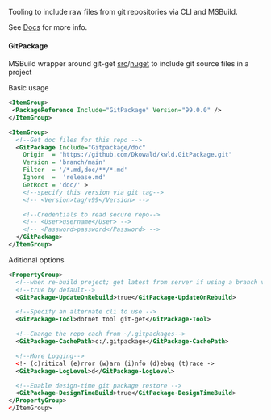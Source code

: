 Tooling to include raw files from git repositories via CLI and MSBuild.

See [Docs](https://github.com/Dkowald/kwld.GitPackage/blob/main/doc/Home.md) for more info.

#### GitPackage

MSBuild wrapper around git-get [src](https://github.com/Dkowald/kwld.GitPackage/tree/main)/[nuget](https://www.nuget.org/packages/git-get) to include git source files in a project

Basic usage
``` xml
<ItemGroup>
 <PackageReference Include="GitPackage" Version="99.0.0" />
</ItemGroup>

<ItemGroup>
  <!--Get doc files for this repo -->
  <GitPackage Include="Gitpackage/doc"
    Origin  = "https://github.com/Dkowald/kwld.GitPackage.git"
    Version = 'branch/main'
    Filter  = '/*.md,doc/**/*.md'
    Ignore  =  'release.md'
    GetRoot = 'doc/' >
    <!--specify this version via git tag-->
    <!-- <Version>tag/v99</Version> -->

    <!--Credentials to read secure repo-->
    <!-- <User>username</User> -->
    <!-- <Password>password</Password> -->
  </GitPackage>
</ItemGroup>
```

Aditional options

``` xml
<PropertyGroup>
  <!--when re-build project; get latest from server if using a branch version--> 
  <!--true by default-->
  <GitPackage-UpdateOnRebuild>true</GitPackage-UpdateOnRebuild>

  <!--Specify an alternate cli to use -->
  <GitPackage-Tool>dotnet tool git-get</GitPackage-Tool>

  <!--Change the repo cach from ~/.gitpackages-->
  <GitPackage-CachePath>c:/.gitpackage</GitPackage-CachePath>

  <!--More Logging-->
  <!- (c)ritical (e)rror (w)arn (i)nfo (d)ebug (t)race ->
  <GitPackage-LogLevel>d</GitPackage-LogLevel>

  <!--Enable design-time git package restore -->
  <GitPackage-DesignTimeBuild>true</GitPackage-DesignTimeBuild>
</PropertyGroup>
</ItemGroup>
```